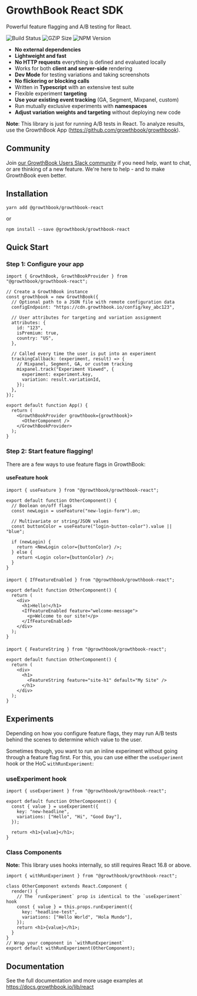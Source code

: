 # GrowthBook React SDK

Powerful feature flagging and A/B testing for React.

![Build Status](https://github.com/growthbook/growthbook/workflows/CI/badge.svg) ![GZIP Size](https://img.shields.io/badge/gzip%20size-3.68KB-informational) ![NPM Version](https://img.shields.io/npm/v/@growthbook/growthbook-react)

- **No external dependencies**
- **Lightweight and fast**
- **No HTTP requests** everything is defined and evaluated locally
- Works for both **client and server-side** rendering
- **Dev Mode** for testing variations and taking screenshots
- **No flickering or blocking calls**
- Written in **Typescript** with an extensive test suite
- Flexible experiment **targeting**
- **Use your existing event tracking** (GA, Segment, Mixpanel, custom)
- Run mutually exclusive experiments with **namespaces**
- **Adjust variation weights and targeting** without deploying new code

**Note**: This library is just for running A/B tests in React. To analyze results, use the GrowthBook App (https://github.com/growthbook/growthbook).

## Community

Join [our GrowthBook Users Slack community](https://join.slack.com/t/growthbookusers/shared_invite/zt-oiq9s1qd-dHHvw4xjpnoRV1QQrq6vUg) if you need help, want to chat, or are thinking of a new feature. We're here to help - and to make GrowthBook even better.

## Installation

```
yarn add @growthbook/growthbook-react
```

or

```
npm install --save @growthbook/growthbook-react
```

## Quick Start

### Step 1: Configure your app

```tsx
import { GrowthBook, GrowthBookProvider } from "@growthbook/growthbook-react";

// Create a GrowthBook instance
const growthbook = new GrowthBook({
  // Optional path to a JSON file with remote configuration data
  configEndpoint: "https://cdn.growthbook.io/config/key_abc123",

  // User attributes for targeting and variation assignment
  attributes: {
    id: "123",
    isPremium: true,
    country: "US",
  },

  // Called every time the user is put into an experiment
  trackingCallback: (experiment, result) => {
    // Mixpanel, Segment, GA, or custom tracking
    mixpanel.track("Experiment Viewed", {
      experiment: experiment.key,
      variation: result.variationId,
    });
  },
});

export default function App() {
  return (
    <GrowthBookProvider growthbook={growthbook}>
      <OtherComponent />
    </GrowthBookProvider>
  );
}
```

### Step 2: Start feature flagging!

There are a few ways to use feature flags in GrowthBook:

#### useFeature hook

```tsx
import { useFeature } from "@growthbook/growthbook-react";

export default function OtherComponent() {
  // Boolean on/off flags
  const newLogin = useFeature("new-login-form").on;

  // Multivariate or string/JSON values
  const buttonColor = useFeature("login-button-color").value || "blue";

  if (newLogin) {
    return <NewLogin color={buttonColor} />;
  } else {
    return <Login color={buttonColor} />;
  }
}
```

#### <IfFeatureEnabled>

```tsx
import { IfFeatureEnabled } from "@growthbook/growthbook-react";

export default function OtherComponent() {
  return (
    <div>
      <h1>Hello!</h1>
      <IfFeatureEnabled feature="welcome-message">
        <p>Welcome to our site!</p>
      </IfFeatureEnabled>
    </div>
  );
}
```

#### <FeatureValue>

```tsx
import { FeatureString } from "@growthbook/growthbook-react";

export default function OtherComponent() {
  return (
    <div>
      <h1>
        <FeatureString feature="site-h1" default="My Site" />
      </h1>
    </div>
  );
}
```

## Experiments

Depending on how you configure feature flags, they may run A/B tests behind the scenes to determine which value to the user.

Sometimes though, you want to run an inline experiment without going through a feature flag first. For this, you can use either the `useExperiment` hook or the HoC `withRunExperiment`:

### useExperiment hook

```tsx
import { useExperiment } from "@growthbook/growthbook-react";

export default function OtherComponent() {
  const { value } = useExperiment({
    key: "new-headline",
    variations: ["Hello", "Hi", "Good Day"],
  });

  return <h1>{value}</h1>;
}
```

### Class Components

**Note:** This library uses hooks internally, so still requires React 16.8 or above.

```tsx
import { withRunExperiment } from "@growthbook/growthbook-react";

class OtherComponent extends React.Component {
  render() {
    // The `runExperiment` prop is identical to the `useExperiment` hook
    const { value } = this.props.runExperiment({
      key: "headline-test",
      variations: ["Hello World", "Hola Mundo"],
    });
    return <h1>{value}</h1>;
  }
}
// Wrap your component in `withRunExperiment`
export default withRunExperiment(OtherComponent);
```

## Documentation

See the full documentation and more usage examples at https://docs.growthbook.io/lib/react
